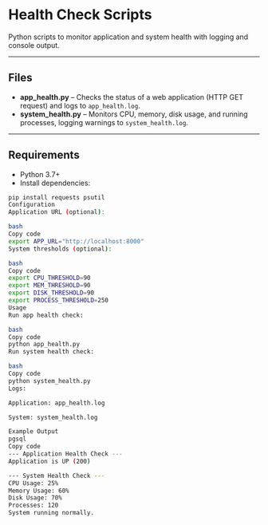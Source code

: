 # Health Check Scripts

Python scripts to monitor application and system health with logging and console output.

---

## Files

- **app_health.py** – Checks the status of a web application (HTTP GET request) and logs to `app_health.log`.
- **system_health.py** – Monitors CPU, memory, disk usage, and running processes, logging warnings to `system_health.log`.

---

## Requirements

- Python 3.7+
- Install dependencies:
```bash
pip install requests psutil
Configuration
Application URL (optional):

bash
Copy code
export APP_URL="http://localhost:8000"
System thresholds (optional):

bash
Copy code
export CPU_THRESHOLD=90
export MEM_THRESHOLD=90
export DISK_THRESHOLD=90
export PROCESS_THRESHOLD=250
Usage
Run app health check:

bash
Copy code
python app_health.py
Run system health check:

bash
Copy code
python system_health.py
Logs:

Application: app_health.log

System: system_health.log

Example Output
pgsql
Copy code
--- Application Health Check ---
Application is UP (200)

--- System Health Check ---
CPU Usage: 25%
Memory Usage: 60%
Disk Usage: 70%
Processes: 120
System running normally.

